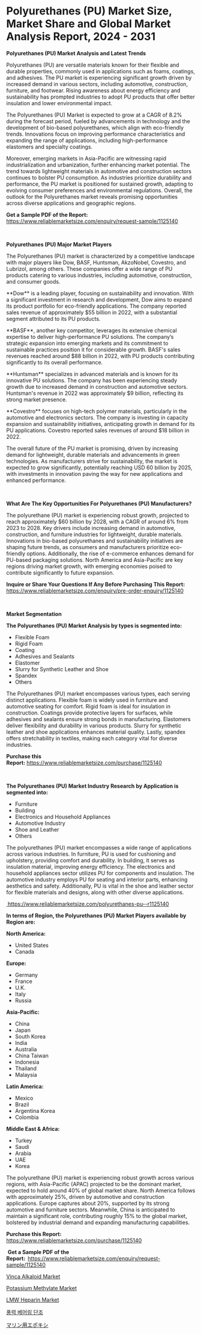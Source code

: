 <p><h1>Polyurethanes (PU) Market Size, Market Share and Global Market Analysis Report, 2024 - 2031</h1></p><p><strong>Polyurethanes (PU) Market Analysis and Latest Trends</strong></p>
<p><p>Polyurethanes (PU) are versatile materials known for their flexible and durable properties, commonly used in applications such as foams, coatings, and adhesives. The PU market is experiencing significant growth driven by increased demand in various sectors, including automotive, construction, furniture, and footwear. Rising awareness about energy efficiency and sustainability has prompted industries to adopt PU products that offer better insulation and lower environmental impact.</p><p>The Polyurethanes (PU) Market is expected to grow at a CAGR of 8.2% during the forecast period, fueled by advancements in technology and the development of bio-based polyurethanes, which align with eco-friendly trends. Innovations focus on improving performance characteristics and expanding the range of applications, including high-performance elastomers and specialty coatings.</p><p>Moreover, emerging markets in Asia-Pacific are witnessing rapid industrialization and urbanization, further enhancing market potential. The trend towards lightweight materials in automotive and construction sectors continues to bolster PU consumption. As industries prioritize durability and performance, the PU market is positioned for sustained growth, adapting to evolving consumer preferences and environmental regulations. Overall, the outlook for the Polyurethanes market reveals promising opportunities across diverse applications and geographic regions.</p></p>
<p><strong>Get a Sample PDF of the Report:&nbsp;</strong> <a href="https://www.reliablemarketsize.com/enquiry/request-sample/1125140">https://www.reliablemarketsize.com/enquiry/request-sample/1125140</a></p>
<p>&nbsp;</p>
<p><strong>Polyurethanes (PU) Major Market Players</strong></p>
<p><p>The Polyurethanes (PU) market is characterized by a competitive landscape with major players like Dow, BASF, Huntsman, AkzoNobel, Covestro, and Lubrizol, among others. These companies offer a wide range of PU products catering to various industries, including automotive, construction, and consumer goods. </p><p>**Dow** is a leading player, focusing on sustainability and innovation. With a significant investment in research and development, Dow aims to expand its product portfolio for eco-friendly applications. The company reported sales revenue of approximately $55 billion in 2022, with a substantial segment attributed to its PU products.</p><p>**BASF**, another key competitor, leverages its extensive chemical expertise to deliver high-performance PU solutions. The company’s strategic expansion into emerging markets and its commitment to sustainable practices position it for considerable growth. BASF's sales revenues reached around $88 billion in 2022, with PU products contributing significantly to its overall performance.</p><p>**Huntsman** specializes in advanced materials and is known for its innovative PU solutions. The company has been experiencing steady growth due to increased demand in construction and automotive sectors. Huntsman's revenue in 2022 was approximately $9 billion, reflecting its strong market presence.</p><p>**Covestro** focuses on high-tech polymer materials, particularly in the automotive and electronics sectors. The company is investing in capacity expansion and sustainability initiatives, anticipating growth in demand for its PU applications. Covestro reported sales revenues of around $18 billion in 2022.</p><p>The overall future of the PU market is promising, driven by increasing demand for lightweight, durable materials and advancements in green technologies. As manufacturers strive for sustainability, the market is expected to grow significantly, potentially reaching USD 60 billion by 2025, with investments in innovation paving the way for new applications and enhanced performance.</p></p>
<p>&nbsp;</p>
<p><strong>What Are The Key Opportunities For Polyurethanes (PU) Manufacturers?</strong></p>
<p><p>The polyurethane (PU) market is experiencing robust growth, projected to reach approximately $60 billion by 2028, with a CAGR of around 6% from 2023 to 2028. Key drivers include increasing demand in automotive, construction, and furniture industries for lightweight, durable materials. Innovations in bio-based polyurethanes and sustainability initiatives are shaping future trends, as consumers and manufacturers prioritize eco-friendly options. Additionally, the rise of e-commerce enhances demand for PU-based packaging solutions. North America and Asia-Pacific are key regions driving market growth, with emerging economies poised to contribute significantly to future expansion.</p></p>
<p><strong>Inquire or Share Your Questions If Any Before Purchasing This Report:</strong> <a href="https://www.reliablemarketsize.com/enquiry/pre-order-enquiry/1125140">https://www.reliablemarketsize.com/enquiry/pre-order-enquiry/1125140</a></p>
<p>&nbsp;</p>
<p><strong>Market Segmentation</strong></p>
<p><strong>The Polyurethanes (PU) Market Analysis by types is segmented into:</strong></p>
<p><ul><li>Flexible Foam</li><li>Rigid Foam</li><li>Coating</li><li>Adhesives and Sealants</li><li>Elastomer</li><li>Slurry for Synthetic Leather and Shoe</li><li>Spandex</li><li>Others</li></ul></p>
<p><p>The Polyurethanes (PU) market encompasses various types, each serving distinct applications. Flexible foam is widely used in furniture and automotive seating for comfort. Rigid foam is ideal for insulation in construction. Coatings provide protective layers for surfaces, while adhesives and sealants ensure strong bonds in manufacturing. Elastomers deliver flexibility and durability in various products. Slurry for synthetic leather and shoe applications enhances material quality. Lastly, spandex offers stretchability in textiles, making each category vital for diverse industries.</p></p>
<p><strong>Purchase this Report:&nbsp;</strong><a href="https://www.reliablemarketsize.com/purchase/1125140">https://www.reliablemarketsize.com/purchase/1125140</a></p>
<p>&nbsp;</p>
<p><strong>The Polyurethanes (PU) Market Industry Research by Application is segmented into:</strong></p>
<p><ul><li>Furniture</li><li>Building</li><li>Electronics and Household Appliances</li><li>Automotive Industry</li><li>Shoe and Leather</li><li>Others</li></ul></p>
<p><p>The polyurethanes (PU) market encompasses a wide range of applications across various industries. In furniture, PU is used for cushioning and upholstery, providing comfort and durability. In building, it serves as insulation material, improving energy efficiency. The electronics and household appliances sector utilizes PU for components and insulation. The automotive industry employs PU for seating and interior parts, enhancing aesthetics and safety. Additionally, PU is vital in the shoe and leather sector for flexible materials and designs, along with other diverse applications.</p></p>
<p><a href="https://www.reliablemarketsize.com/polyurethanes-pu--r1125140">&nbsp;https://www.reliablemarketsize.com/polyurethanes-pu--r1125140</a></p>
<p><strong>In terms of Region, the Polyurethanes (PU) Market Players available by Region are:</strong></p>
<p>
    <p> <strong> North America: </strong>
        <ul>
            <li>United States</li>
            <li>Canada</li>
        </ul>
        </p> 
    <p> <strong> Europe: </strong>
        <ul>
            <li>Germany</li>
            <li>France</li>
            <li>U.K.</li>
            <li>Italy</li>
            <li>Russia</li>
        </ul>
        </p> 
    <p> <strong> Asia-Pacific: </strong>
        <ul>
            <li>China</li>
            <li>Japan</li>
            <li>South Korea</li>
            <li>India</li>
            <li>Australia</li>
            <li>China Taiwan</li>
            <li>Indonesia</li>
            <li>Thailand</li>
            <li>Malaysia</li>
        </ul>
        </p> 
    <p> <strong> Latin America: </strong>
        <ul>
            <li>Mexico</li>
            <li>Brazil</li>
            <li>Argentina Korea</li>
            <li>Colombia</li>
        </ul>
        </p> 
    <p> <strong> Middle East & Africa: </strong>
        <ul>
            <li>Turkey</li>
            <li>Saudi</li>
            <li>Arabia</li>
            <li>UAE</li>
            <li>Korea</li>
        </ul>
    </p>
    </p>
<p><p>The polyurethane (PU) market is experiencing robust growth across various regions, with Asia-Pacific (APAC) projected to be the dominant market, expected to hold around 40% of global market share. North America follows with approximately 25%, driven by automotive and construction applications. Europe captures about 20%, supported by its strong automotive and furniture sectors. Meanwhile, China is anticipated to maintain a significant role, contributing roughly 15% to the global market, bolstered by industrial demand and expanding manufacturing capabilities.</p></p>
<p><strong>Purchase this Report: </strong><a href="https://www.reliablemarketsize.com/purchase/1125140">https://www.reliablemarketsize.com/purchase/1125140</a></p>
<p>&nbsp;<strong>Get a Sample PDF of the Report:&nbsp;&nbsp;</strong><a href="https://www.reliablemarketsize.com/enquiry/request-sample/1125140">https://www.reliablemarketsize.com/enquiry/request-sample/1125140</a></p>
<p><strong></strong></p>
<p><p><a href="https://www.linkedin.com/pulse/vinca-alkaloid-market-research-report-forecast-growth-prospects-9lsac?trackingId=o%2FQC5k0ESqmWTH5BAftRrQ%3D%3D">Vinca Alkaloid Market</a></p><p><a href="https://issuu.com/reportprime-2/docs/potassium-methylate-market-size-203_93293b2941a4f9">Potassium Methylate Market</a></p><p><a href="https://www.linkedin.com/pulse/lmw-heparin-market-segmentation-geographical-regions-forcast-gstec?trackingId=pUBa9S3NSXqoJeOfz%2FJaIQ%3D%3D">LMW Heparin Market</a></p><p><a href="https://medium.com/@austinalvarez1901/%EC%84%B8%EA%B3%84-wind-power-bearing-forgings-market-%EC%9D%80-2024%EC%97%90%EC%84%9C-2031%EB%A1%9C-%EC%97%B0%ED%8F%89%EA%B7%A0-%EC%A6%9D%EA%B0%80%EC%9C%A8%EC%9D%84-%EB%B3%B4%EC%9D%BC-%EA%B2%83%EC%9C%BC%EB%A1%9C-%EC%98%88%EC%83%81%EB%90%A9%EB%8B%88%EB%8B%A4-cd595e8a6f18">풍력 베어링 단조</a></p><p><a href="https://medium.com/@ertg45hg/epoxy-for-marine-market-%E3%81%AF-%E3%82%B3%E3%82%B9%E3%83%88%E7%AE%A1%E7%90%86%E3%81%A8%E5%8A%B9%E7%8E%87%E5%90%91%E4%B8%8A%E3%82%92%E5%84%AA%E5%85%88%E3%81%97%E3%81%BE%E3%81%99-%E3%81%95%E3%82%89%E3%81%AB-%E5%A0%B1%E5%91%8A%E6%9B%B8%E3%81%AF%E5%B8%82%E5%A0%B4%E3%81%AE%E9%9C%80%E8%A6%81%E9%9D%A2%E3%81%A8%E4%BE%9B%E7%B5%A6%E9%9D%A2%E3%81%AE%E4%B8%A1%E6%96%B9%E3%82%92%E3%82%AB%E3%83%90%E3%83%BC%E3%81%97%E3%81%A6%E3%81%84%E3%81%BE%E3%81%99-epoxy-for-marine-%E5%B8%82%E5%A0%B4%E3%81%AF-0968e088afa4">マリン用エポキシ</a></p></p>
